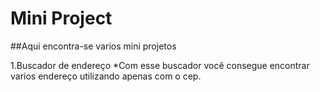 # Mini Project
 
 ##Aqui encontra-se varios mini projetos 

 1.Buscador de endereço
    *Com esse buscador você consegue encontrar varios endereço utilizando apenas com o cep.
